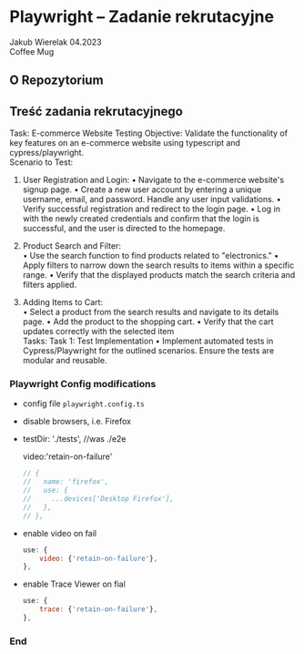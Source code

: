 # Playwright – Zadanie rekrutacyjne

Jakub Wierelak 04.2023  
Coffee Mug

## O Repozytorium

## Treść zadania rekrutacyjnego

Task: E-commerce Website Testing
Objective: Validate the functionality of key features on an e-commerce website using typescript and
cypress/playwright.  
Scenario to Test:

1. User Registration and Login:
   • Navigate to the e-commerce website's signup page.
   • Create a new user account by entering a unique username, email, and password. Handle
   any user input validations.
   • Verify successful registration and redirect to the login page.
   • Log in with the newly created credentials and confirm that the login is successful, and the
   user is directed to the homepage.

2. Product Search and Filter:  
   • Use the search function to find products related to "electronics."
   • Apply filters to narrow down the search results to items within a specific range.
   • Verify that the displayed products match the search criteria and filters applied.

3. Adding Items to Cart:  
   • Select a product from the search results and navigate to its details page.
   • Add the product to the shopping cart.
   • Verify that the cart updates correctly with the selected item  
   Tasks: Task 1: Test Implementation
   • Implement automated tests in Cypress/Playwright for the outlined scenarios. Ensure the
   tests are modular and reusable.

### Playwright Config modifications

- config file `playwright.config.ts`
- disable browsers, i.e. Firefox
- testDir: './tests', //was ./e2e

  video:'retain-on-failure'
  ```javascript
  // {
  //   name: 'firefox',
  //   use: {
  //     ...devices['Desktop Firefox'],
  //   },
  // },
  ```
- enable video on fail
  ```javascript
  use: {
      video: {'retain-on-failure'},
  },
  ```
- enable Trace Viewer on fial
  ```javascript
  use: {
      trace: {'retain-on-failure'},
  },
  ```

### End
